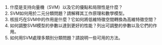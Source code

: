 1. 什麼是支持向量機（SVM）以及它的優點和局限性是什麼？
2. SVM如何用於二元分類問題？請解釋其工作原理和數學模型。
3. 核技巧在SVM中的作用是什麼？它如何將低維特徵空間轉換為高維特徵空間？
4. 如何調整SVM模型的參數以達到更好的性能？列出可調整的參數以及它們的作用。
5. 如何用SVM處理多類別分類問題？請說明一些可用的方法。